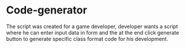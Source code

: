 # Code-generator
The script was created for a game developer, developer wants a script where he can enter input data in form and the at the end click generate button to generate specific class format code for his development.
